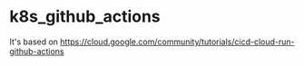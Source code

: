 # k8s_github_actions
It's based on https://cloud.google.com/community/tutorials/cicd-cloud-run-github-actions
